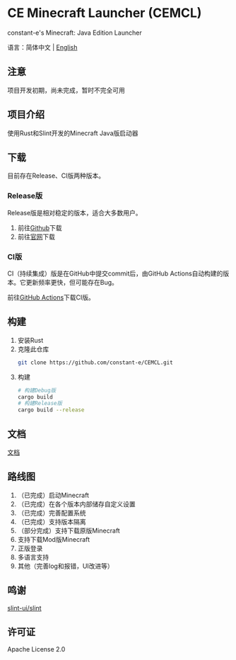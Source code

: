 # CE Minecraft Launcher (CEMCL)
constant-e's Minecraft: Java Edition Launcher

语言：简体中文 | [English](README_EN.md)

## 注意
项目开发初期，尚未完成，暂时不完全可用

## 项目介绍
使用Rust和Slint开发的Minecraft Java版启动器

## 下载
目前存在Release、CI版两种版本。

### Release版
Release版是相对稳定的版本，适合大多数用户。
1. 前往[Github](https://github.com/constant-e/CEMCL/releases)下载
2. 前往[官网](https://constant-e.github.io/CEMCL/download.html)下载

### CI版
CI（持续集成）版是在GitHub中提交commit后，由GitHub Actions自动构建的版本。它更新频率更快，但可能存在Bug。

前往[GitHub Actions](https://github.com/constant-e/CEMCL/actions)下载CI版。

## 构建
1. 安装Rust
2. 克隆此仓库
   ```sh
   git clone https://github.com/constant-e/CEMCL.git
   ```
3. 构建
   ```sh
   # 构建Debug版
   cargo build
   # 构建Release版
   cargo build --release
   ```

## 文档
[文档](https://constant-e.github.io/CEMCL/docs)

## 路线图
1. （已完成）启动Minecraft
2. （已完成）在各个版本内部储存自定义设置
3. （已完成）完善配置系统
4. （已完成）支持版本隔离
5. （部分完成）支持下载原版Minecraft
6. 支持下载Mod版Minecraft
7. 正版登录
8. 多语言支持
9. 其他（完善log和报错，UI改进等）

## 鸣谢
[slint-ui/slint](https://github.com/slint-ui/slint)

## 许可证
Apache License 2.0
